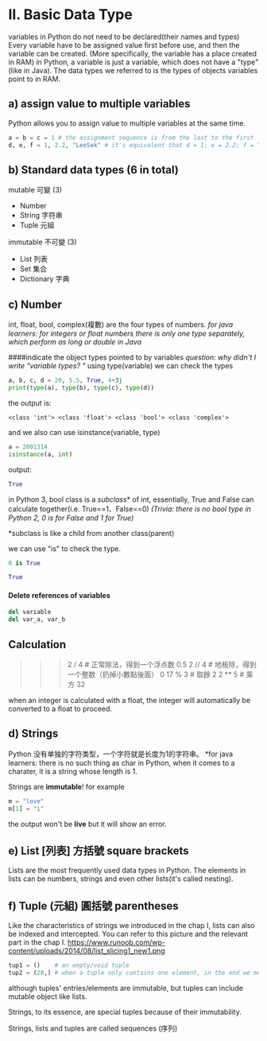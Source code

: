 # II. Basic Data Type
variables in Python do not need to be declared(their names and types)
Every variable have to be assigned value first before use, and then the variable can be created. (More specifically, the variable has a place created in RAM)
in Python, a variable is just a variable, which does not have a "type"(like in Java). The data types we referred to is the types of objects variables point to in RAM.

## a) assign value to multiple variables
Python allows you to assign value to multiple variables at the same time.
```python
a = b = c = 1 # the assignment sequence is from the last to the first
d, e, f = 1, 2.2, "LeeSek" # it's equivalent that d = 1; e = 2.2; f = "LeeSek"
```
## b) Standard data types (6 in total)

mutable 可變 (3)
- Number
- String 字符串
- Tuple 元組

immutable 不可變 (3)
- List 列表
- Set 集合
- Dictionary 字典

## c) Number
int, float, bool, complex(複數) are the four types of numbers.
*for java learners: for integers or float numbers there is only one type separately, which perform as long or double in Java*

####indicate the object types pointed to by variables
*question: why didn't I write "variable types? "*
using type(variable) we can check the types
```python
a, b, c, d = 20, 5.5, True, 4+3j
print(type(a), type(b), type(c), type(d))
```
the output is:
```
<class 'int'> <class 'float'> <class 'bool'> <class 'complex'>
```

and we also can use isinstance(variable, type)
```Python
a = 2001314
isinstance(a, int)
```
output:
```python
True
```

in Python 3, bool class is a *subclass** of int, essentially, True and False can calculate together(i.e. True==1、False==0)
*(Trivia: there is no bool type in Python 2, 0 is for False and 1 for True)*

*subclass is like a child from another class(parent)

we can use "is" to check the type.

```Python
0 is True
```

```Python
True
```

#### Delete references of variables
```Python
del variable
del var_a, var_b
```

## Calculation

>>> 2 / 4  # 正常除法，得到一个浮点数
0.5
>>> 2 // 4 # 地板除，得到一个整数（扔掉小數點後面）
0
>>> 17 % 3 # 取餘
2
>>> 2 ** 5 # 乘方
32

when an integer is calculated with a float, the integer will automatically be converted to a float to proceed.

## d) Strings
Python 没有单独的字符类型，一个字符就是长度为1的字符串。
*for java learners: there is no such thing as char in Python, when it comes to a charater, it is a string whose length is 1.

Strings are **immutable**! for example
```Python
m = "love"
m[1] = "i"
```
the output won't be **live** but it will show an error.

## e) List [列表] 方括號 square brackets
Lists are the most frequently used data types in Python.
The elements in lists can be numbers, strings and even other lists(it's called nesting).

## f) Tuple (元組) 圓括號 parentheses

Like the characteristics of strings we introduced in the chap I, lists can also be indexed and intercepted. You can refer to this picture and the relevant part in the chap I.
https://www.runoob.com/wp-content/uploads/2014/08/list_slicing1_new1.png
```python
tup1 = ()    # an empty/void tuple
tup2 = (20,) # when a tuple only contains one element, in the end we must add a comma to be distinguished from the operators that parentheses function as
```

although tuples' entries/elements are immutable, but tuples can include mutable object like lists.

Strings, to its essence, are special tuples because of their immutability.

Strings, lists and tuples are called sequences (序列)
